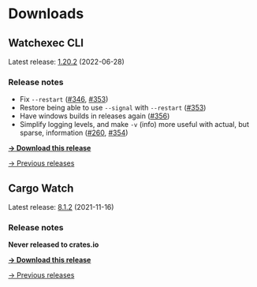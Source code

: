 # Downloads

## Watchexec CLI

Latest release: [1.20.2](./watchexec/1.20.2/index.md) (2022-06-28)

### Release notes

<ul dir="auto">
<li>Fix <code class="notranslate">--restart</code> (<a class="issue-link js-issue-link" data-error-text="Failed to load title" data-id="1285016002" data-permission-text="Title is private" data-url="https://github.com/watchexec/watchexec/issues/346" data-hovercard-type="issue" data-hovercard-url="/watchexec/watchexec/issues/346/hovercard" href="https://github.com/watchexec/watchexec/issues/346">#346</a>, <a class="issue-link js-issue-link" data-error-text="Failed to load title" data-id="1287335588" data-permission-text="Title is private" data-url="https://github.com/watchexec/watchexec/issues/353" data-hovercard-type="pull_request" data-hovercard-url="/watchexec/watchexec/pull/353/hovercard" href="https://github.com/watchexec/watchexec/pull/353">#353</a>)</li>
<li>Restore being able to use <code class="notranslate">--signal</code> with <code class="notranslate">--restart</code> (<a class="issue-link js-issue-link" data-error-text="Failed to load title" data-id="1287335588" data-permission-text="Title is private" data-url="https://github.com/watchexec/watchexec/issues/353" data-hovercard-type="pull_request" data-hovercard-url="/watchexec/watchexec/pull/353/hovercard" href="https://github.com/watchexec/watchexec/pull/353">#353</a>)</li>
<li>Have windows builds in releases again (<a class="issue-link js-issue-link" data-error-text="Failed to load title" data-id="1287359027" data-permission-text="Title is private" data-url="https://github.com/watchexec/watchexec/issues/356" data-hovercard-type="pull_request" data-hovercard-url="/watchexec/watchexec/pull/356/hovercard" href="https://github.com/watchexec/watchexec/pull/356">#356</a>)</li>
<li>Simplify logging levels, and make <code class="notranslate">-v</code> (info) more useful with actual, but sparse, information (<a class="issue-link js-issue-link" data-error-text="Failed to load title" data-id="1133857492" data-permission-text="Title is private" data-url="https://github.com/watchexec/watchexec/issues/260" data-hovercard-type="issue" data-hovercard-url="/watchexec/watchexec/issues/260/hovercard" href="https://github.com/watchexec/watchexec/issues/260">#260</a>, <a class="issue-link js-issue-link" data-error-text="Failed to load title" data-id="1287336949" data-permission-text="Title is private" data-url="https://github.com/watchexec/watchexec/issues/354" data-hovercard-type="pull_request" data-hovercard-url="/watchexec/watchexec/pull/354/hovercard" href="https://github.com/watchexec/watchexec/pull/354">#354</a>)</li>
</ul>

**[→ Download this release](./watchexec/1.20.2/index.md)**

[→ Previous releases](./watchexec/index.md)

## Cargo Watch

Latest release: [8.1.2](./cargo-watch/8.1.2/index.md) (2021-11-16)

### Release notes

<p dir="auto"><strong>Never released to crates.io</strong></p>

**[→ Download this release](./cargo-watch/8.1.2/index.md)**

[→ Previous releases](./cargo-watch/index.md)

